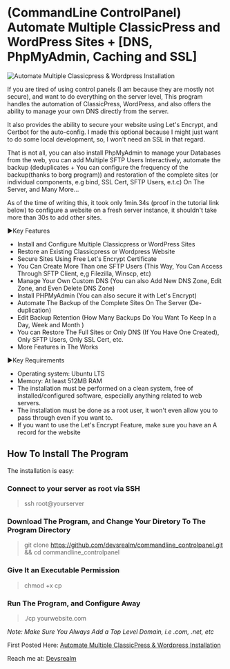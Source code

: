 # (CommandLine ControlPanel) Automate Multiple ClassicPress and WordPress Sites + [DNS, PhpMyAdmin, Caching and SSL]
![Automate Multiple Classicpress & Wordpress Installation](https://devsrealm.com/wp-content/uploads/2020/10/CommandLine-Controlpanel.jpg)

If you are tired of using control panels (I am because they are mostly not secure), and want to do everything on the server level, This program handles the automation of ClassicPress, WordPress, and also offers the ability to manage your own DNS directly from the server. 

It also provides the ability to secure your website using Let's Encrypt, and Certbot for the auto-config. I made this optional because I might just want to do some local development, so, I won't need an SSL in that regard.

That is not all, you can also install PhpMyAdmin to manage your Databases from the web, you can add Multiple SFTP Users Interactively, automate the backup (deduplicates + You can configure the frequency of the backup(thanks to borg program)) and restoration of the complete sites (or individual components, e.g bind, SSL Cert, SFTP Users, e.t.c) On The Server, and Many More...


As of the time of writing this, it took only 1min.34s (proof in the tutorial link below) to configure a website on a fresh server instance, it shouldn't take more than 30s to add other sites.

►Key Features

- Install and Configure Multiple Classicpress or WordPress Sites
- Restore an Existing Classicpress or Wordpress Website
- Secure Sites Using Free Let's Encrypt Certificate
- You Can Create More Than one SFTP Users (This Way, You Can Access Through SFTP Client, e,g Filezilla, Winscp, etc)
- Manage Your Own Custom DNS (You can also Add New DNS Zone, Edit Zone, and Even Delete DNS Zone)
- Install PHPMyAdmin (You can also secure it with Let's Encrypt)
- Automate The Backup of the Complete Sites On The Server (De-duplication)
- Edit Backup Retention (How Many Backups Do You Want To Keep In a Day, Week and Month )
- You can Restore The Full Sites or Only DNS (If You Have One Created), Only SFTP Users, Only SSL Cert, etc.
- More Features in The Works

►Key Requirements

- Operating system: Ubuntu LTS
- Memory: At least 512MB RAM 
- The installation must be performed on a clean system, free of installed/configured software, especially anything related to web servers.
- The installation must be done as a root user, it won't even allow you to pass through even if you want to.
- If you want to use the Let's Encrypt Feature, make sure you have an A record for the website

## How To Install The Program

The installation is easy:

### Connect to your server as root via SSH

> ssh root@yourserver

### Download The Program, and Change Your Diretory To The Program Directory 

> git clone https://github.com/devsrealm/commandline_controlpanel.git && cd commandline_controlpanel

### Give It an Executable Permission

> chmod +x cp

### Run The Program, and Configure Away

> ./cp yourwebsite.com

*Note: Make Sure You Always Add a Top Level Domain, i.e .com, .net, etc*

First Posted Here: [Automate Multiple ClassicPress & Wordpress Installation](https://devsrealm.com/bash/automate-classicpress-wordpress-installation/)

Reach me at: [Devsrealm](https://devsrealm.com/)